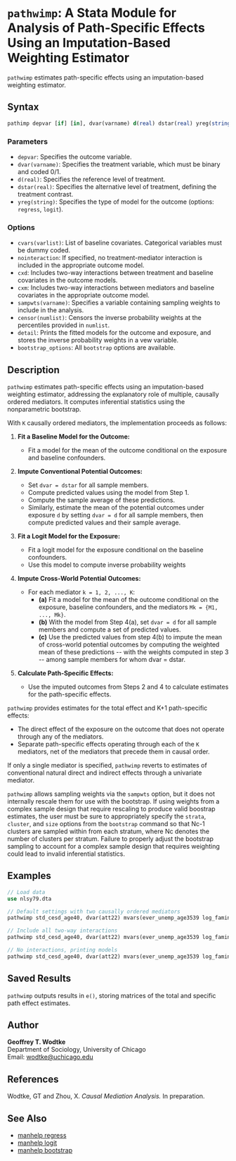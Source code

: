 # `pathwimp`: A Stata Module for Analysis of Path-Specific Effects Using an Imputation-Based Weighting Estimator

`pathwimp` estimates path-specific effects using an imputation-based weighting estimator.

## Syntax

```stata
pathimp depvar [if] [in], dvar(varname) d(real) dstar(real) yreg(string) [options]
```

### Parameters

- `depvar`: Specifies the outcome variable.
- `dvar(varname)`: Specifies the treatment variable, which must be binary and coded 0/1.
- `d(real)`: Specifies the reference level of treatment.
- `dstar(real)`: Specifies the alternative level of treatment, defining the treatment contrast.
- `yreg(string)`: Specifies the type of model for the outcome (options: `regress`, `logit`).

### Options

- `cvars(varlist)`: List of baseline covariates. Categorical variables must be dummy coded.
- `nointeraction`: If specified, no treatment-mediator interaction is included in the appropriate outcome model.
- `cxd`: Includes two-way interactions between treatment and baseline covariates in the outcome models.
- `cxm`: Includes two-way interactions between mediators and baseline covariates in the appropriate outcome model.
- `sampwts(varname)`: Specifies a variable containing sampling weights to include in the analysis.
- `censor(numlist)`: Censors the inverse probability weights at the percentiles provided in `numlist`.
- `detail`: Prints the fitted models for the outcome and exposure, and stores the inverse probability weights in a vew variable.
- `bootstrap_options`: All `bootstrap` options are available.

## Description

`pathwimp` estimates path-specific effects using an imputation-based weighting estimator, addressing the explanatory role of multiple, causally ordered mediators. It computes inferential statistics using the nonparametric bootstrap. 

With `K` causally ordered mediators, the implementation proceeds as follows:

1. **Fit a Baseline Model for the Outcome:**
   - Fit a model for the mean of the outcome conditional on the exposure and baseline confounders.

2. **Impute Conventional Potential Outcomes:**
   - Set `dvar = dstar` for all sample members.
   - Compute predicted values using the model from Step 1.
   - Compute the sample average of these predictions.
   - Similarly, estimate the mean of the potential outcomes under exposure `d` by setting `dvar = d` for all sample members, then compute predicted values and their sample average.

3. **Fit a Logit Model for the Exposure:**
   - Fit a logit model for the exposure conditional on the baseline confounders.
   - Use this model to compute inverse probability weights
     
4. **Impute Cross-World Potential Outcomes:**
   - For each mediator `k = 1, 2, ..., K`:
     - **(a)** Fit a model for the mean of the outcome conditional on the exposure, baseline confounders, and the mediators `Mk = {M1, ..., Mk}`.
     - **(b)** With the model from Step 4(a), set `dvar = d` for all sample members and compute a set of predicted values.
     - **(c)** Use the predicted values from step 4(b) to impute the mean of cross-world potential outcomes 
by computing the weighted mean of these predictions -- with the weights computed in step 3 -- among sample
members for whom dvar = dstar.

5. **Calculate Path-Specific Effects:**
   - Use the imputed outcomes from Steps 2 and 4 to calculate estimates for the path-specific effects.

`pathwimp` provides estimates for the total effect and K+1 path-specific effects:
- The direct effect of the exposure on the outcome that does not operate through any of the mediators.
- Separate path-specific effects operating through each of the `K` mediators, net of the mediators that precede them in causal order.

If only a single mediator is specified, `pathwimp` reverts to estimates of conventional natural direct and indirect effects through a univariate mediator.

`pathwimp` allows sampling weights via the `sampwts` option, but it does not internally rescale them for use with the bootstrap. If using weights from a complex sample design that require rescaling to produce valid boostrap estimates, the user must be sure to appropriately specify the `strata`, `cluster`, and `size` options from the `bootstrap` command so that Nc-1 clusters are sampled within from each stratum, where Nc denotes the number of clusters per stratum. Failure to properly adjust the bootstrap sampling to account for a complex sample design that requires weighting could lead to invalid inferential statistics.

## Examples

```stata
// Load data
use nlsy79.dta

// Default settings with two causally ordered mediators
pathwimp std_cesd_age40, dvar(att22) mvars(ever_unemp_age3539 log_faminc_adj_age3539) cvars(female black hispan paredu parprof parinc_prank famsize afqt3) d(1) dstar(0) yreg(regress) reps(1000)

// Include all two-way interactions
pathwimp std_cesd_age40, dvar(att22) mvars(ever_unemp_age3539 log_faminc_adj_age3539) cvars(female black hispan paredu parprof parinc_prank famsize afqt3) d(1) dstar(0) yreg(regress) cxd cxm reps(1000)

// No interactions, printing models
pathwimp std_cesd_age40, dvar(att22) mvars(ever_unemp_age3539 log_faminc_adj_age3539) cvars(female black hispan paredu parprof parinc_prank famsize afqt3) d(1) dstar(0) yreg(regress) nointer reps(1000) detail
```

## Saved Results

`pathwimp` outputs results in `e()`, storing matrices of the total and specific path effect estimates.

## Author

**Geoffrey T. Wodtke**  
Department of Sociology, University of Chicago  
Email: [wodtke@uchicago.edu](mailto:wodtke@uchicago.edu)

## References

Wodtke, GT and Zhou, X. *Causal Mediation Analysis.* In preparation.

## See Also

- [manhelp regress](#)
- [manhelp logit](#)
- [manhelp bootstrap](#)
